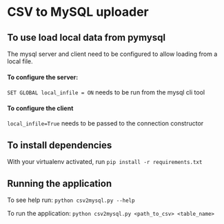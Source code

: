 # CSV to MySQL uploader

## To use load local data from pymysql
The mysql server and client need to be configured to allow loading from a local file.

#### To configure the server: 
`SET GLOBAL local_infile = ON` needs to be run from the mysql cli tool

#### To configure the client
`local_infile=True` needs to be passed to the connection constructor 

## To install dependencies
With your virtualenv activated, run `pip install -r requirements.txt`

## Running the application
To see help run: `python csv2mysql.py --help`

To run the application: `python csv2mysql.py <path_to_csv> <table_name>`